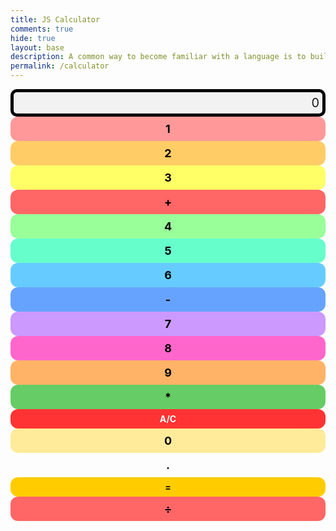 ```yaml
---
title: JS Calculator
comments: true
hide: true
layout: base
description: A common way to become familiar with a language is to build a calculator.  This calculator shows off button with actions.
permalink: /calculator
---
```


<!-- 
Hack 0: Right justify result
Hack 1: Test conditions on small, big, and decimal numbers, report on findings. Fix issues.
Hack 2: Add the common math operation that is missing from calculator
Hack 3: Implement 1 number operation (ie SQRT) 
-->

<style>
  .calculator-output {
    grid-column: span 4;
    grid-row: span 1;
    border-radius: 10px;
    padding: 0.25em;
    font-size: 20px;
    border: 5px solid black;
    display: flex;
    align-items: center;
    justify-content: flex-end; /* Right justify result */
    background: #f2f2f2;
  }

  /* ===== Number Buttons with Fixed Colors ===== */
  .calculator-number {
    border-radius: 12px;
    padding: 0.5em;
    font-size: 18px;
    font-weight: bold;
    color: black;
    text-align: center;
    cursor: pointer;
    transition: transform 0.15s ease, box-shadow 0.15s ease;
  }

  .calculator-number:nth-of-type(2)  { background-color: #ff9999; } /* 1 */
  .calculator-number:nth-of-type(3)  { background-color: #ffcc66; } /* 2 */
  .calculator-number:nth-of-type(4)  { background-color: #ffff66; } /* 3 */
  .calculator-number:nth-of-type(6)  { background-color: #99ff99; } /* 4 */
  .calculator-number:nth-of-type(7)  { background-color: #66ffcc; } /* 5 */
  .calculator-number:nth-of-type(8)  { background-color: #66ccff; } /* 6 */
  .calculator-number:nth-of-type(10) { background-color: #cc99ff; } /* 7 */
  .calculator-number:nth-of-type(11) { background-color: #ff66cc; } /* 8 */
  .calculator-number:nth-of-type(12) { background-color: #ffb366; } /* 9 */
  .calculator-number:nth-of-type(14) { background-color: #66ffff; } /* 0 */
  .calculator-number:nth-of-type(15) { background-color: #ffeb99; } /* . */

  /* ===== Operators, Clear, Equals ===== */
  .calculator-operation {
    background-color: #ff6666; /* Red */
    color: black;
    border-radius: 12px;
    padding: 0.5em;
    font-size: 18px;
    font-weight: bold;
    text-align: center;
    cursor: pointer;
  }

  .calculator-operation:nth-of-type(5)  { background-color: #ff6666; } /* + */
  .calculator-operation:nth-of-type(9)  { background-color: #66a3ff; } /* - */
  .calculator-operation:nth-of-type(13) { background-color: #66cc66; } /* * */
  .calculator-operation:nth-of-type(17) { background-color: #b266ff; } /* ÷ */

  .calculator-clear {
    background-color: #ff3333; /* Bright Red */
    color: white;
    border-radius: 12px;
    font-weight: bold;
    cursor: pointer;
    text-align: center;
    padding: 0.5em;
  }

  .calculator-equals {
    background-color: #ffcc00; /* Gold */
    color: black;
    border-radius: 12px;
    font-weight: bold;
    cursor: pointer;
    text-align: center;
    padding: 0.5em;
  }

  /* Hover effect */
  .calculator-number:hover,
  .calculator-operation:hover,
  .calculator-clear:hover,
  .calculator-equals:hover {
    transform: scale(1.1);
    box-shadow: 0 0 8px rgba(0,0,0,0.3);
  }

  canvas {
    filter: none;
  }
</style>

<!-- Add a container for the animation -->
<div id="animation">
  <div class="calculator-container">
      <!--result-->
      <div class="calculator-output" id="output">0</div>
      <!--row 1-->
      <div class="calculator-number">1</div>
      <div class="calculator-number">2</div>
      <div class="calculator-number">3</div>
      <div class="calculator-operation">+</div>
      <!--row 2-->
      <div class="calculator-number">4</div>
      <div class="calculator-number">5</div>
      <div class="calculator-number">6</div>
      <div class="calculator-operation">-</div>
      <!--row 3-->
      <div class="calculator-number">7</div>
      <div class="calculator-number">8</div>
      <div class="calculator-number">9</div>
      <div class="calculator-operation">*</div>
      <!--row 4-->
      <div class="calculator-clear">A/C</div>
      <div class="calculator-number">0</div>
      <div class="calculator-number">.</div>
      <div class="calculator-equals">=</div>
      <!--row 5 (new division row to complete set)-->
      <div class="calculator-operation">÷</div>
  </div>
</div>

<!-- JavaScript (JS) implementation of the calculator. -->
<script>
// initialize important variables to manage calculations
var firstNumber = null;
var operator = null;
var nextReady = true;

// build objects containing key elements
const output = document.getElementById("output");
const numbers = document.querySelectorAll(".calculator-number");
const operations = document.querySelectorAll(".calculator-operation");
const clear = document.querySelectorAll(".calculator-clear");
const equals = document.querySelectorAll(".calculator-equals");

// Number buttons listener
numbers.forEach(button => {
  button.addEventListener("click", function() {
    number(button.textContent);
  });
});

// Number action
function number (value) {
    if (value != ".") {
        if (nextReady == true) { 
            output.innerHTML = value;
            if (value != "0") { 
                nextReady = false;
            }
        } else {
            output.innerHTML = output.innerHTML + value; 
        }
    } else { 
        if (output.innerHTML.indexOf(".") == -1) {
            output.innerHTML = output.innerHTML + value;
            nextReady = false;
        }
    }
}

// Operation buttons listener
operations.forEach(button => {
  button.addEventListener("click", function() {
    let op = button.textContent;
    if (op === "÷") { op = "/"; }
    if (op === "×") { op = "*"; }
    operation(op);
  });
});

// Operator action
function operation (choice) {
    if (firstNumber == null) { 
        firstNumber = parseFloat(output.innerHTML);
        nextReady = true;
        operator = choice;
        return;
    }
    firstNumber = calculate(firstNumber, parseFloat(output.innerHTML)); 
    operator = choice;
    output.innerHTML = firstNumber.toString();
    nextReady = true;
}

// Calculator
function calculate (first, second) {
    let result = 0;
    switch (operator) {
        case "+":
            result = first + second;
            break;
        case "-":
            result = first - second;
            break;
        case "*":
            result = first * second;
            break;
        case "/":
            if (second === 0) {
              return "Error";
            }
            result = first / second;
            break;
        default: 
            break;
    }
    return result;
}

// Equals button listener
equals.forEach(button => {
  button.addEventListener("click", function() {
    equal();
  });
});

// Equal action
function equal () {
    firstNumber = calculate(firstNumber, parseFloat(output.innerHTML));
    output.innerHTML = firstNumber.toString();
    nextReady = true;
}

// Clear button listener
clear.forEach(button => {
  button.addEventListener("click", function() {
    clearCalc();
  });
});

// A/C action
function clearCalc () {
    firstNumber = null;
    output.innerHTML = "0";
    nextReady = true;
}

// ============================
// Keyboard Support
// ============================
document.addEventListener("keydown", function(event) {
  const key = event.key;

  // Handle numbers and decimal
  if (!isNaN(key) || key === ".") {
    number(key);
  }

  // Handle operations with more symbol support
  if (key === "+" || key === "-" || key === "*" || key === "/" || 
      key === "x" || key === "X" || key === ":" || key === "÷" || key === "×") {
    let mappedOp = key;
    if (key === "x" || key === "X" || key === "×") mappedOp = "*";
    if (key === ":" || key === "÷") mappedOp = "/";
    operation(mappedOp);
  }

  // Handle equals (= or Enter)
  if (key === "=" || key === "Enter") {
    equal();
  }

  // Handle clear (Escape)
  if (key === "Escape") {
    clearCalc();
  }

  // Handle backspace (delete last digit)
  if (key === "Backspace") {
    if (output.innerHTML.length > 1) {
      output.innerHTML = output.innerHTML.slice(0, -1);
    } else {
      output.innerHTML = "0";
      nextReady = true;
    }
  }
});
</script>

<!-- Vanta animations just for fun -->
<script src="{{site.baseurl}}/assets/js/three.r119.min.js"></script>
<script src="{{site.baseurl}}/assets/js/vanta.halo.min.js"></script>
<script src="{{site.baseurl}}/assets/js/vanta.birds.min.js"></script>
<script src="{{site.baseurl}}/assets/js/vanta.net.min.js"></script>
<script src="{{site.baseurl}}/assets/js/vanta.rings.min.js"></script>

<script>
var vantaInstances = {
  halo: VANTA.HALO,
  birds: VANTA.BIRDS,
  net: VANTA.NET,
  rings: VANTA.RINGS
};
var vantaInstance = vantaInstances[Object.keys(vantaInstances)[Math.floor(Math.random() * Object.keys(vantaInstances).length)]];
vantaInstance({
  el: "#animation",
  mouseControls: true,
  touchControls: true,
  gyroControls: false
});
</script>
